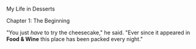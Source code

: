 My Life in Desserts

Chapter 1: The Beginning

"You just *have* to try the cheesecake," he said. "Ever since it appeared in
**Food & Wine** this place has been packed every night."
